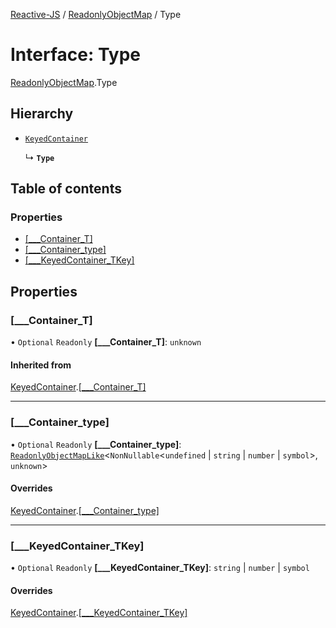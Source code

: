 [Reactive-JS](../README.md) / [ReadonlyObjectMap](../modules/ReadonlyObjectMap.md) / Type

# Interface: Type

[ReadonlyObjectMap](../modules/ReadonlyObjectMap.md).Type

## Hierarchy

- [`KeyedContainer`](types.KeyedContainer.md)

  ↳ **`Type`**

## Table of contents

### Properties

- [[\_\_\_Container\_T]](ReadonlyObjectMap.Type.md#[___container_t])
- [[\_\_\_Container\_type]](ReadonlyObjectMap.Type.md#[___container_type])
- [[\_\_\_KeyedContainer\_TKey]](ReadonlyObjectMap.Type.md#[___keyedcontainer_tkey])

## Properties

### [\_\_\_Container\_T]

• `Optional` `Readonly` **[\_\_\_Container\_T]**: `unknown`

#### Inherited from

[KeyedContainer](types.KeyedContainer.md).[[___Container_T]](types.KeyedContainer.md#[___container_t])

___

### [\_\_\_Container\_type]

• `Optional` `Readonly` **[\_\_\_Container\_type]**: [`ReadonlyObjectMapLike`](../modules/types.md#readonlyobjectmaplike)<`NonNullable`<`undefined` \| `string` \| `number` \| `symbol`\>, `unknown`\>

#### Overrides

[KeyedContainer](types.KeyedContainer.md).[[___Container_type]](types.KeyedContainer.md#[___container_type])

___

### [\_\_\_KeyedContainer\_TKey]

• `Optional` `Readonly` **[\_\_\_KeyedContainer\_TKey]**: `string` \| `number` \| `symbol`

#### Overrides

[KeyedContainer](types.KeyedContainer.md).[[___KeyedContainer_TKey]](types.KeyedContainer.md#[___keyedcontainer_tkey])
